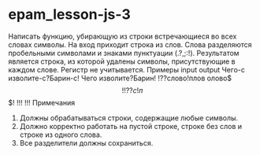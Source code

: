 # epam_lesson-js-3
Написать функцию, убирающую из строки встречающиеся во всех словах символы.
На вход приходит строка из слов. Слова разделяются пробельными символами и знаками пунктуации (.?,;:!).
Результатом является строка, из которой удалены символы, присутствующие в каждом слове. Регистр не учитывается.
Примеры 
input	                      output
Чего-с изволите-с?Барин-с!	Чего изволите?Барин!
!??слово!плов олово$$$!	    !??с!п $$$!
!!!	                        !!!
Примечания
1)	Должны обрабатываться строки, содержащие любые символы.
2)	Должно корректно работать на пустой строке, строке без слов и строке из одного слова.
3)	Все разделители должны сохраниться.
